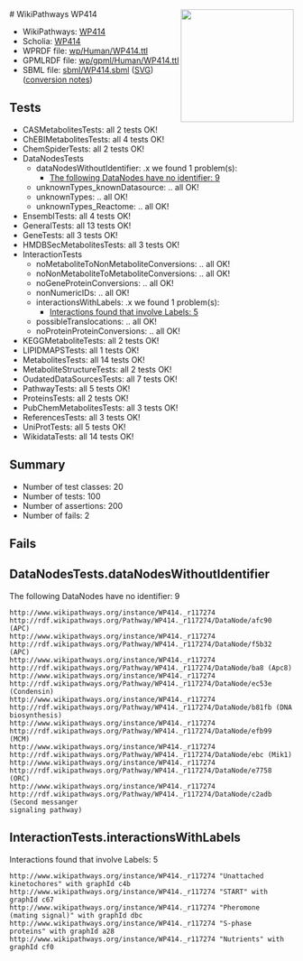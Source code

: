<img style="float: right; width: 200px" src="../logo.png" />
# WikiPathways WP414

* WikiPathways: [WP414](https://identifiers.org/wikipathways:WP414)
* Scholia: [WP414](https://scholia.toolforge.org/wikipathways/WP414)
* WPRDF file: [wp/Human/WP414.ttl](../wp/Human/WP414.ttl)
* GPMLRDF file: [wp/gpml/Human/WP414.ttl](../wp/gpml/Human/WP414.ttl)
* SBML file: [sbml/WP414.sbml](../sbml/WP414.sbml) ([SVG](../sbml/WP414.svg)) ([conversion notes](../sbml/WP414.txt))

## Tests
* CASMetabolitesTests: all 2 tests OK!
* ChEBIMetabolitesTests: all 4 tests OK!
* ChemSpiderTests: all 2 tests OK!
* DataNodesTests
    * dataNodesWithoutIdentifier: .x we found 1 problem(s):
        * [The following DataNodes have no identifier: 9](#d2d32fa8)
    * unknownTypes_knownDatasource: .. all OK!
    * unknownTypes: .. all OK!
    * unknownTypes_Reactome: .. all OK!
* EnsemblTests: all 4 tests OK!
* GeneralTests: all 13 tests OK!
* GeneTests: all 3 tests OK!
* HMDBSecMetabolitesTests: all 3 tests OK!
* InteractionTests
    * noMetaboliteToNonMetaboliteConversions: .. all OK!
    * noNonMetaboliteToMetaboliteConversions: .. all OK!
    * noGeneProteinConversions: .. all OK!
    * nonNumericIDs: .. all OK!
    * interactionsWithLabels: .x we found 1 problem(s):
        * [Interactions found that involve Labels: 5](#630d267c)
    * possibleTranslocations: .. all OK!
    * noProteinProteinConversions: .. all OK!
* KEGGMetaboliteTests: all 2 tests OK!
* LIPIDMAPSTests: all 1 tests OK!
* MetabolitesTests: all 14 tests OK!
* MetaboliteStructureTests: all 2 tests OK!
* OudatedDataSourcesTests: all 7 tests OK!
* PathwayTests: all 5 tests OK!
* ProteinsTests: all 2 tests OK!
* PubChemMetabolitesTests: all 3 tests OK!
* ReferencesTests: all 3 tests OK!
* UniProtTests: all 5 tests OK!
* WikidataTests: all 14 tests OK!


## Summary

* Number of test classes: 20
* Number of tests: 100
* Number of assertions: 200
* Number of fails: 2

## Fails

<a name="d2d32fa8" />

## DataNodesTests.dataNodesWithoutIdentifier

The following DataNodes have no identifier: 9
```
http://www.wikipathways.org/instance/WP414._r117274 http://rdf.wikipathways.org/Pathway/WP414._r117274/DataNode/afc90 (APC)
http://www.wikipathways.org/instance/WP414._r117274 http://rdf.wikipathways.org/Pathway/WP414._r117274/DataNode/f5b32 (APC)
http://www.wikipathways.org/instance/WP414._r117274 http://rdf.wikipathways.org/Pathway/WP414._r117274/DataNode/ba8 (Apc8)
http://www.wikipathways.org/instance/WP414._r117274 http://rdf.wikipathways.org/Pathway/WP414._r117274/DataNode/ec53e (Condensin)
http://www.wikipathways.org/instance/WP414._r117274 http://rdf.wikipathways.org/Pathway/WP414._r117274/DataNode/b81fb (DNA biosynthesis)
http://www.wikipathways.org/instance/WP414._r117274 http://rdf.wikipathways.org/Pathway/WP414._r117274/DataNode/efb99 (MCM)
http://www.wikipathways.org/instance/WP414._r117274 http://rdf.wikipathways.org/Pathway/WP414._r117274/DataNode/ebc (Mik1)
http://www.wikipathways.org/instance/WP414._r117274 http://rdf.wikipathways.org/Pathway/WP414._r117274/DataNode/e7758 (ORC)
http://www.wikipathways.org/instance/WP414._r117274 http://rdf.wikipathways.org/Pathway/WP414._r117274/DataNode/c2adb (Second messanger 
signaling pathway)
```

<a name="630d267c" />

## InteractionTests.interactionsWithLabels

Interactions found that involve Labels: 5
```
http://www.wikipathways.org/instance/WP414._r117274 "Unattached kinetochores" with graphId c4b
http://www.wikipathways.org/instance/WP414._r117274 "START" with graphId c67
http://www.wikipathways.org/instance/WP414._r117274 "Pheromone
(mating signal)" with graphId dbc
http://www.wikipathways.org/instance/WP414._r117274 "S-phase
proteins" with graphId a28
http://www.wikipathways.org/instance/WP414._r117274 "Nutrients" with graphId cf0
```

